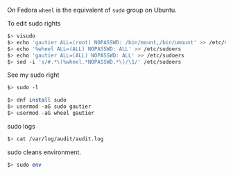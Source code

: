 On Fedora `wheel` is the equivalent of `sudo` group on Ubuntu.

To edit sudo rights
``` bash
$> visudo
$> echo 'gautier ALL=(root) NOPASSWD: /bin/mount,/bin/umount' >> /etc/sudoers
$> echo '%wheel ALL=(ALL) NOPASSWD: ALL' >> /etc/sudoers
$> echo 'gautier ALL=(ALL) NOPASSWD: ALL' >> /etc/sudoers
$> sed -i 's/#.*\(%wheel.*NOPASSWD.*\)/\1/' /etc/sudoers
```

See my sudo right
``` bash
$> sudo -l
```


``` bash
$> dnf install sudo
$> usermod -aG sudo gautier
$> usermod -aG wheel gautier
```

sudo logs
``` bash
$> cat /var/log/audit/audit.log
```

sudo cleans environment.
``` bash
$> sudo env
```
